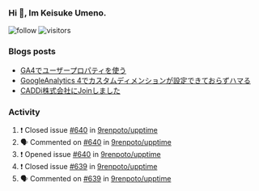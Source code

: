 ### Hi 👋, Im Keisuke Umeno.

<!--
**9renpoto/9renpoto** is a ✨ _special_ ✨ repository because its `README.md` (this file) appears on your GitHub profile.

Here are some ideas to get you started:

- 🔭 I’m currently working on ...
- 🌱 I’m currently learning ...
- 👯 I’m looking to collaborate on ...
- 🤔 I’m looking for help with ...
- 💬 Ask me about ...
- 📫 How to reach me: ...
- 😄 Pronouns: ...
- ⚡ Fun fact: ...
-->

![follow](https://img.shields.io/github/followers/9renpoto?label=Follow&style=social)
![visitors](https://komarev.com/ghpvc/?username=9renpoto&label=Profile%20views&color=0e75b6&style=flat)

### Blogs posts

<!-- BLOG-POST-LIST:START -->
- [GA4でユーザープロパティを使う](https://9renpoto.dev/2021/02/21/google-analytics-4-user-properties/)
- [GoogleAnalytics 4でカスタムディメンションが設定できておらずハマる](https://9renpoto.dev/2021/02/13/google-analytics-4/)
- [CADDi株式会社にJoinしました](https://9renpoto.dev/2020/12/05/join/)
<!-- BLOG-POST-LIST:END -->

### Activity

<!--START_SECTION:activity-->
1. ❗️ Closed issue [#640](https://github.com/9renpoto/upptime/issues/640) in [9renpoto/upptime](https://github.com/9renpoto/upptime)
2. 🗣 Commented on [#640](https://github.com/9renpoto/upptime/issues/640) in [9renpoto/upptime](https://github.com/9renpoto/upptime)
3. ❗️ Opened issue [#640](https://github.com/9renpoto/upptime/issues/640) in [9renpoto/upptime](https://github.com/9renpoto/upptime)
4. ❗️ Closed issue [#639](https://github.com/9renpoto/upptime/issues/639) in [9renpoto/upptime](https://github.com/9renpoto/upptime)
5. 🗣 Commented on [#639](https://github.com/9renpoto/upptime/issues/639) in [9renpoto/upptime](https://github.com/9renpoto/upptime)
<!--END_SECTION:activity-->

<!--START_SECTION:waka-->
<!--END_SECTION:waka-->
